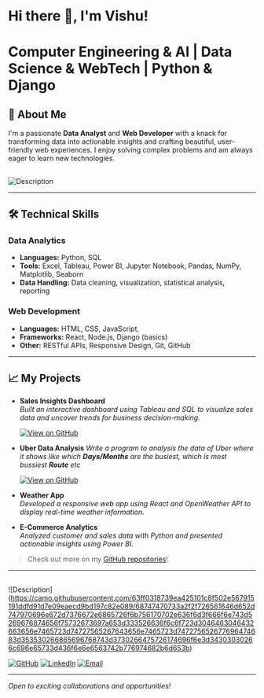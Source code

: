 # Hi there 👋, I'm Vishu!

# Computer Engineering & AI | Data Science & WebTech | Python & Django

## 🚀 About Me
I'm a passionate **Data Analyst** and **Web Developer** with a knack for transforming data into actionable insights and crafting beautiful, user-friendly web experiences. I enjoy solving complex problems and am always eager to learn new technologies.

##
![Description](https://camo.githubusercontent.com/d281841243490f29c25957f105c4a253692003f4537ae99095031d4306cb4b2c/68747470733a2f2f726561646d652d747970696e672d7376672e6865726f6b756170702e636f6d2f3f666f6e743d496e6469652b466c6f7765722673697a653d323826636f6c6f723d4646363942342663656e7465723d66616c73652677696474683d363030266c696e65733de2809c5374726976652b666f722b70726f67726573732c2b6e6f742b70657266656374696f6e2ee2809d3be2809c537563636573732b69732b7468652b73756d2b6f662b736d616c6c2b6566666f7274732ee2809d)



---

## 🛠️ Technical Skills

### Data Analytics
- **Languages:** Python,  SQL
- **Tools:** Excel, Tableau, Power BI, Jupyter Notebook, Pandas, NumPy, Matplotlib, Seaborn
- **Data Handling:** Data cleaning, visualization, statistical analysis, reporting

### Web Development
- **Languages:** HTML, CSS, JavaScript, 
- **Frameworks:** React, Node.js, Django (basics)
- **Other:** RESTful APIs, Responsive Design, Git, GitHub

---

## 📈 My Projects

- **Sales Insights Dashboard**  
  *Built an interactive dashboard using Tableau and SQL to visualize sales data and uncover trends for business decision-making.*
  
   [![View on GitHub](https://img.shields.io/badge/View%20on-GitHub-black?style=for-the-badge&logo=github)](https://github.com/vishuuu3/Coffee-Sales-Analysis-Report)

- **Uber Data Analysis**
   *Write a program to analysis the data of Uber where it shows like which **Days/Months** are the busiest, which is most bussiest **Route** etc*

   [![View on GitHub](https://img.shields.io/badge/View%20on-GitHub-black?style=for-the-badge&logo=github)](https://github.com/vishuuu3/Uber-Data-Analysis)
    

  
  
- **Weather App**  
  *Developed a responsive web app using React and OpenWeather API to display real-time weather information.*
- **E-Commerce Analytics**  
  *Analyzed customer and sales data with Python and presented actionable insights using Power BI.*

> Check out more on my [GitHub repositories](https://github.com/vishuuu3?tab=repositories)!

---

## 
![Description] (https://camo.githubusercontent.com/63ff0318739ea425101c8f502e567915191ddfd91d7e09eaecd9bd197c82e089/68747470733a2f2f726561646d652d747970696e672d7376672e6865726f6b756170702e636f6d3f666f6e743d5269676874656f75732673697a653d333526636f6c6f723d3046463046432663656e7465723d74727565267643656e7465723d747275652677696474683d353530266865696768743d3730266475726174696f6e3d34303030266c696e65733d436f6e6e6563742b776974682b6d653b)

[![GitHub](https://img.shields.io/badge/View_on_GitHub-000000?style=for-the-badge&logo=github&logoColor=white)](https://github.com/vishuuu3)
[![LinkedIn](https://img.shields.io/badge/LinkedIn-0A66C2?style=for-the-badge&logo=linkedin&logoColor=white)](https://www.linkedin.com/in/vishu381/)
[![Email](https://img.shields.io/badge/Email-Me-D14836?style=for-the-badge&logo=gmail&logoColor=white)](https://mail.google.com/mail/?view=cm&fs=1&to=vishuk1469@gmail.com&su=Hello%20from%20GitHub)



---

*Open to exciting collaborations and opportunities!*

